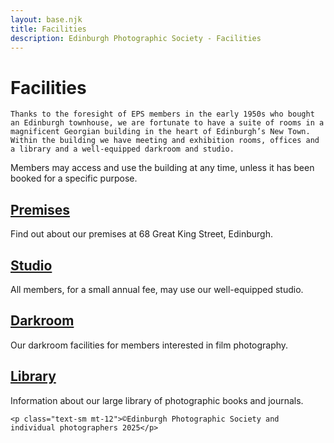 ```yaml
---
layout: base.njk
title: Facilities
description: Edinburgh Photographic Society - Facilities
---
```


<div class="container mx-auto px-4 py-8">
  <div class="prose max-w-3xl mx-auto">
    <h1 class="text-3xl font-bold mb-6">Facilities</h1>

    Thanks to the foresight of EPS members in the early 1950s who bought an Edinburgh townhouse, we are fortunate to have a suite of rooms in a magnificent Georgian building in the heart of Edinburgh’s New Town. Within the building we have meeting and exhibition rooms, offices and a library and a well-equipped darkroom and studio.

Members may access and use the building at any time, unless it has been booked for a specific purpose.&nbsp;

## [Premises](/premises-v2)

Find out about our premises at 68 Great King Street, Edinburgh.

## [Studio](/studio/)

All members, for a small annual fee, may use our well-equipped studio.

## [Darkroom](/darkroom/)

Our darkroom facilities for members interested in film photography.

## [Library](/library/)

Information about our large library of photographic books and journals.

    <p class="text-sm mt-12">©Edinburgh Photographic Society and individual photographers 2025</p>
  </div>
</div>